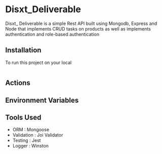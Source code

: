 # Disxt_Deliverable

Disxt_ Deliverable is a simple Rest API built using Mongodb, Express and Node that implements CRUD tasks on products as well as implements authentication and role-based authentication

## Installation
To run this project on your local

```

```

## Actions

## Environment Variables

## Tools Used
- ORM : Mongoose
- Validation : Joi Validator
- Testing : Jest
- Logger : Winston

